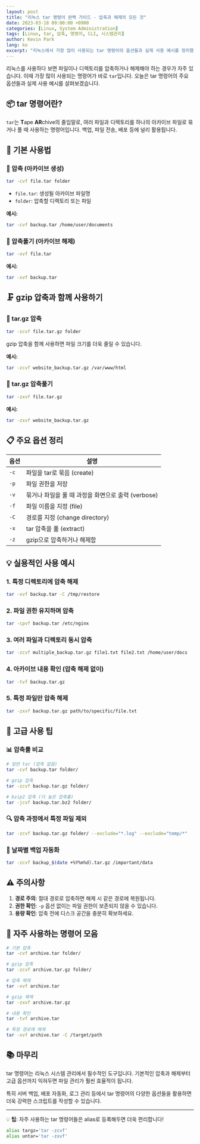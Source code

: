 ```yaml
---
layout: post
title: "리눅스 tar 명령어 완벽 가이드 - 압축과 해제의 모든 것"
date: 2023-03-18 09:00:00 +0900
categories: [Linux, System Administration]
tags: [Linux, tar, 압축, 명령어, CLI, 시스템관리]
author: Kevin Park
lang: ko
excerpt: "리눅스에서 가장 많이 사용되는 tar 명령어의 옵션들과 실제 사용 예시를 정리했습니다. 압축과 해제, 다양한 옵션까지 한 번에 마스터하세요."
---
```


리눅스를 사용하다 보면 파일이나 디렉토리를 압축하거나 해제해야 하는 경우가 자주 있습니다. 이때 가장 많이 사용되는 명령어가 바로 `tar`입니다. 오늘은 tar 명령어의 주요 옵션들과 실제 사용 예시를 살펴보겠습니다.

## 📦 tar 명령어란?

`tar`는 **T**ape **AR**chive의 줄임말로, 여러 파일과 디렉토리를 하나의 아카이브 파일로 묶거나 풀 때 사용하는 명령어입니다. 백업, 파일 전송, 배포 등에 널리 활용됩니다.

## 🔧 기본 사용법

### 📁 압축 (아카이브 생성)

```bash
tar -cvf file.tar folder
```

- `file.tar`: 생성될 아카이브 파일명
- `folder`: 압축할 디렉토리 또는 파일

**예시:**
```bash
tar -cvf backup.tar /home/user/documents
```

### 📂 압축풀기 (아카이브 해제)

```bash
tar -xvf file.tar
```

**예시:**
```bash
tar -xvf backup.tar
```

## 🗜️ gzip 압축과 함께 사용하기

### 📁 tar.gz 압축

```bash
tar -zcvf file.tar.gz folder
```

gzip 압축을 함께 사용하면 파일 크기를 더욱 줄일 수 있습니다.

**예시:**
```bash
tar -zcvf website_backup.tar.gz /var/www/html
```

### 📂 tar.gz 압축풀기

```bash
tar -zxvf file.tar.gz
```

**예시:**
```bash
tar -zxvf website_backup.tar.gz
```

## 📋 주요 옵션 정리

| **옵션** | **설명** |
|---------|---------|
| `-c` | 파일을 tar로 묶음 (create) |
| `-p` | 파일 권한을 저장 |
| `-v` | 묶거나 파일을 풀 때 과정을 화면으로 출력 (verbose) |
| `-f` | 파일 이름을 지정 (file) |
| `-C` | 경로를 지정 (change directory) |
| `-x` | tar 압축을 풂 (extract) |
| `-z` | gzip으로 압축하거나 해제함 |

## 💡 실용적인 사용 예시

### 1. 특정 디렉토리에 압축 해제

```bash
tar -xvf backup.tar -C /tmp/restore
```

### 2. 파일 권한 유지하며 압축

```bash
tar -cpvf backup.tar /etc/nginx
```

### 3. 여러 파일과 디렉토리 동시 압축

```bash
tar -zcvf multiple_backup.tar.gz file1.txt file2.txt /home/user/docs
```

### 4. 아카이브 내용 확인 (압축 해제 없이)

```bash
tar -tvf backup.tar.gz
```

### 5. 특정 파일만 압축 해제

```bash
tar -zxvf backup.tar.gz path/to/specific/file.txt
```

## 🚀 고급 사용 팁

### 📊 압축률 비교

```bash
# 일반 tar (압축 없음)
tar -cvf backup.tar folder/

# gzip 압축
tar -zcvf backup.tar.gz folder/

# bzip2 압축 (더 높은 압축률)
tar -jcvf backup.tar.bz2 folder/
```

### 🔍 압축 과정에서 특정 파일 제외

```bash
tar -zcvf backup.tar.gz folder/ --exclude="*.log" --exclude="temp/*"
```

### 📅 날짜별 백업 자동화

```bash
tar -zcvf backup_$(date +%Y%m%d).tar.gz /important/data
```

## ⚠️ 주의사항

1. **경로 주의**: 절대 경로로 압축하면 해제 시 같은 경로에 복원됩니다.
2. **권한 확인**: `-p` 옵션 없이는 파일 권한이 보존되지 않을 수 있습니다.
3. **용량 확인**: 압축 전에 디스크 공간을 충분히 확보하세요.

## 🎯 자주 사용하는 명령어 모음

```bash
# 기본 압축
tar -cvf archive.tar folder/

# gzip 압축
tar -zcvf archive.tar.gz folder/

# 압축 해제
tar -xvf archive.tar

# gzip 해제  
tar -zxvf archive.tar.gz

# 내용 확인
tar -tvf archive.tar

# 특정 경로에 해제
tar -xvf archive.tar -C /target/path
```

## 📚 마무리

tar 명령어는 리눅스 시스템 관리에서 필수적인 도구입니다. 기본적인 압축과 해제부터 고급 옵션까지 익혀두면 파일 관리가 훨씬 효율적이 됩니다.

특히 서버 백업, 배포 자동화, 로그 관리 등에서 tar 명령어의 다양한 옵션들을 활용하면 더욱 강력한 스크립트를 작성할 수 있습니다.

---

💡 **팁**: 자주 사용하는 tar 명령어들은 alias로 등록해두면 더욱 편리합니다!

```bash
alias targz='tar -zcvf'
alias untar='tar -zxvf'
``` 